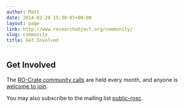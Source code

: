 ```yaml
---
author: Matt
date: 2014-02-28 15:30:07+00:00
layout: page
link: http://www.researchobject.org/community/
slug: community
title: Get Involved
---
```


  


    


      


        

## Get Involved


      
The [RO-Crate community calls](https://s.apache.org/ro-crate-minutes) are held every month, and anyone is [welcome to join](https://github.com/ResearchObject/ro-crate/issues/1).

You may also subscribe to the mailing list [public-rosc](https://lists.w3.org/Archives/Public/public-rosc/).


    


  






